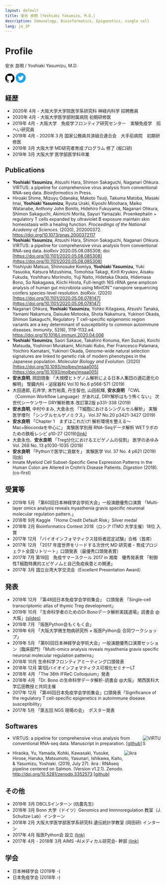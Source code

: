 ```yaml
---
layout: default
title: 安水 良明 (Yoshiaki Yasumizu, M.D.)
description: Immunology, Bioinformatics, Epigenetics, single cell
lang: ja_JP
---
```


# Profile

安水 良明 / Yoshiaki Yasumizu, M.D.

<a href="https://github.com/yyoshiaki"><img src="icons/github.svg" alt="github" border="0" width="30" height="30"></a>
<a href="https://www.twitter.com/yyoshiaki"><img src="icons/twitter.svg" alt="github" border="0" width="32" height="32"></a>

## 経歴

- 2020年 4月 - 大阪大学大学院医学系研究科 神経内科学 招聘教員
- 2020年 4月 - 大阪大学医学部附属病院 初期研修医
- 2019年 4月 - 大阪大学　免疫学フロンティア研究センター　実験免疫学　招へい研究員
- 2019年 4月 - 2020年３月 国家公務員共済組合連合会　大手前病院　初期研修医
- 2019年 3月 大阪大学 MD研究者育成プログラム 修了 (坂口研)
- 2019年 3月 大阪大学 医学部医学科卒業

## Publications

- **Yoshiaki Yasumizu**, Atsushi Hara, Shimon Sakaguchi, Naganari Ohkura. VIRTUS: a pipeline for comprehensive virus analysis from conventional RNA-seq data. *Bioinformatics* in Press. 
- Hiroaki Shime, Mizuyu Odanaka, Makoto Tsuiji, Takuma Matoba, Masaki Imai, **Yoshiaki Yasumizu**, Ryuta Uraki, Kiyoshi Minohara, Maiko Watanabe, Anthony John Bonito, Hidehiro Fukuyama, Naganari Ohkura, Shimon Sakaguchi, Akimichi Morita, Sayuri Yamazaki. Proenkephalin + regulatory T cells expanded by ultraviolet B exposure maintain skin homeostasis with a healing function. *Proceedings of the National Academy of Sciences*. (2020), 202000372. https://doi.org/10.1073/pnas.2000372117
- **Yoshiaki Yasumizu**, Atsushi Hara, Shimon Sakaguchi, Naganari Ohkura. VIRTUS: a pipeline for comprehensive virus analysis from conventional RNA-seq data. *bioRxiv* 2020.05.08.085308; doi: [https://doi.org/10.1101/2020.05.08.085308](https://doi.org/10.1101/2020.05.08.085308)
- Yoshiyuki Matsuo, Shinnosuke Komiya, **Yoshiaki Yasumizu**, Yuki Yasuoka, Katsura Mizushima, Tomohisa Takagi, Kirill Kryukov, Aisaku Fukuda, Yoshiharu Morimoto, Yuji Naito, Hidetaka Okada, Hidemasa Bono, So Nakagawa, Kiichi Hirota, Full-length 16S rRNA gene amplicon analysis of human gut microbiota using MinION™ nanopore sequencing confers species-level resolution.
*bioRxiv*. (2020) [https://doi.org/10.1101/2020.05.06.078147](https://doi.org/10.1101/2020.05.06.078147)
- Naganari Ohkura, **Yoshiaki Yasumizu**, Yohko Kitagawa, Atsushi Tanaka, Yamami Nakamura, Daisuke Motooka, Shota Nakamura, Yukinori Okada, Shimon Sakaguchi, Regulatory T cell-specific epigenomic region variants are a key determinant of susceptibility to common autoimmune diseases. *Immunity*, 52(6), 1119-1132.e4. https://doi.org/10.1016/j.immuni.2020.04.006
- **Yoshiaki Yasumizu**, Saori Sakaue, Takahiro Konuma, Ken Suzuki, Koichi Matsuda, Yoshinori Murakami, Michiaki Kubo, Pier Francesco Palamara, Yoichiro Kamatani, Yukinori Okada, Genome-wide natural selection signatures are linked to genetic risk of modern phenotypes in the Japanese population. *Molecular Biology and Evolution*. (2020) [https://doi.org/10.1093/molbev/msaa005](https://doi.org/10.1093/molbev/msaa005)
- **安水良明**, 岡田随象 「大規模ヒトゲノム解析による日本人集団の適応進化の解明」 腎臓内科・泌尿器科 Vol.10 No.6 p566-571 (2019)
- 大田達郎, 石井学, 末竹裕貴, 丹生智也, 山田航輝, **安水良明** 「CWL（Common Workflow Language）があれば, DRY解析はもう怖くない」 次世代シーケンサー DRY解析教本 改訂第2版 p331-338 (2019)
- **安水良明**, 中村やまみ, 大倉永也 「T細胞におけるシングルセル解析」 実験医学増刊 「シングルセルゲノミクス」 Vol.37 No.20 p3421-3427 (2019)
- **安水良明** 「Chapter 1　まずはこれだけ! 解析環境を整える～Mac+Biocondaを中心に」 実験医学別冊 RNA-Seqデータ解析 WETラボのための鉄板レシピ p10-27 (2019)[(link)](https://www.yodosha.co.jp/yodobook/book/9784758122436/)
- 大倉永也、**安水良明** 「Treg分化におけるエピゲノムの役割」 医学のあゆみ Vol. 268 No. 13 p1030-1035 (2019)
- **安水良明** 「Pythonで医学に貢献を」 実験医学 Vol. 37 No. 4 p621 (2019) [(link)](https://www.yodosha.co.jp/jikkenigaku/opinion/vol37n4.html)
- Innate Myeloid Cell Subset-Specific Gene Expression Patterns in the Human Colon are Altered in Crohn’s Disease Patients. *Digestion* (2018). (co-first)



## 受賞等

- 2019年 5月 「第60回日本神経学会学術大会」一般演題優秀口演賞 「Multi-layer omics analysis reveals myasthenia gravis specific neuronal molecular regulation pattern.」
- 2018年 9月 Kaggle 「Home Credit Default Risk」Silver medal
- 2018年 2月 Bioinformatics Contest 2018（ロシア ITMO 大学主催）18位 入賞
- 2017年 12月 「バイオインフォマティクス技術者認定試験」合格（首席）
- 2017年 12月 「2017 年度世界をリードする次世代 MD 研究者・育成プロジェクト全国リトリート」口頭発表（最優秀口頭発表賞）
- 2017年 7月 第19回　免疫サマースクール 2017 in 湘南　優秀発表賞 「制御性T細胞特異的エピゲノムと自己免疫疾患との関連」
- 2017年 3月 国立台湾大学交流会（Excellent Presentation Award）

## 発表

- 2019年 12月 「第48回日本免疫学会学術集会」　口頭発表 「Single-cell transcriptomic atlas of thymic Treg development」
- 2019年 10月 「生命科学者のためのDr.Bonoデータ解析実践道場」読書会 @大阪」[(slides)](https://www.slideshare.net/YoshiakiYasumizu/drbonodojo36)
- 2019年 7月  「阪医Python会もくもく会」
- 2019年 6月  「大阪大学微生物病研究所 × 阪医Python会 合同ワークショップ」
- 2019年 5月 「第60回日本神経学会学術大会」一般演題優秀口演賞セッション（臨床部門）「Multi-omics analysis reveals myasthenia gravis specific neuronal molecular regulation patterns」
- 2018年 10月 生命科学フロンティアミーティング口頭発表
- 2018年 12月 第1回バイオインフォマティクス可視化セミナーLT
- 2018年 4月 「The 36th IFReC Colloquium」発表
- 2018年 4月 「Dr. Bono の生命科学データ解析-読書会 @大阪」 関西医科大学広田教授と共同主催
- 2017年 12月 「第46回日本免疫学会学術集会」口頭発表「Significance of the regulatory T cell-specific epigenetics in autoimmune disease susceptibility」
- 2017年 5月 「第五回 NGS 現場の会」　ポスター発表

## Softwares

<a href="https://github.com/yyoshiaki/VIRTUS"><img src="https://github.com/yyoshiaki/VIRTUS/blob/master/img/VIRTUS.jpg?raw=true" alt="VIRTUS" border="0" width="60" height="60" align="right"></a>
- VIRTUS: a pipeline for comprehensive virus analysis from conventional RNA-seq data. Manuscript in preparation. [[github](https://github.com/yyoshiaki/VIRTUS)]

<a href="https://github.com/yyoshiaki/ikra"><img src="https://github.com/yyoshiaki/ikra/blob/master/img/ikra.png?raw=true" alt="ikra" border="0" width="60" height="60" align="right"></a>
- Hiraoka, Yu, Yamada, Kohki, Kawasaki, Yusuke, Hirose, Haruka, Matsumoto, Yasunari, Ishikawa, Kaito, & Yasumizu, Yoshiaki. (2019, July 27). ikra : RNAseq pipeline centered on Salmon. (Version v1.2.1). Zenodo. http://doi.org/10.5281/zenodo.3352573 [[github](https://github.com/yyoshiaki/ikra)]

## その他

- 2019年 3月 DBCLSインターン (坊農先生)
- 2018年 3月 Bonn 大学（ドイツ）Genomics and Immnoregulation 教室（J. Schultze Lab）インターン
- 2018年 2月 大阪大学医学部医学系研究科 遺伝統計学教室 (岡田研) インターン
- 2017年 4月 阪医Python会 設立 [(link)](https://pythonoum.wordpress.com/)
- 2017年 4月 - 2018年 3月 AIMS -AIメディカル研究会- 幹部 [(link)](https://ai-medical.github.io/)

## 学会

- 日本神経学会 (2019年 -)
- 日本免疫学会 (2018年 -)
